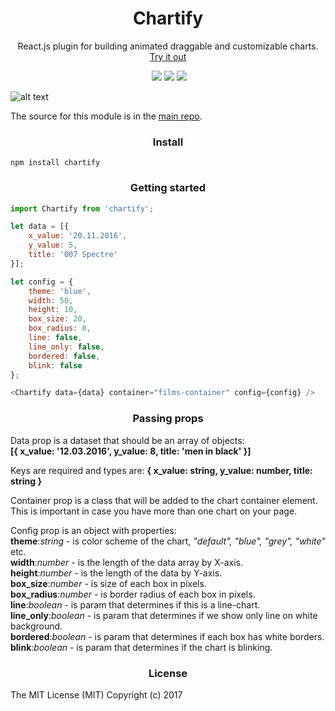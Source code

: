 <h1 align='center'>Chartify</h1>

<p align='center'>React.js plugin for building animated draggable and customizable charts. <a target="_blank" href="https://kis.github.io/chartify/example/">Try it out</a></p>

<p align='center'>
	<a href='https://www.npmjs.com/package/chartify'><img src="https://img.shields.io/npm/v/chartify.svg?style=flat-square" alt=""></a>
	<a href='https://www.npmjs.com/package/chartify'><img src='https://img.shields.io/npm/dm/chartify.svg?style=flat-square' /></a>
	<a href='https://www.npmjs.com/package/chartify'><img src='https://img.shields.io/npm/dt/chartify.svg?style=flat-square' /></a>
	<a href='https://github.com/kis/chartify'><img src='https://img.shields.io/travis/kis/chartify/master.svg?style=flat-square' /></a>
</p>

![alt text](https://raw.githubusercontent.com/kis/chartify/master/blocks.jpg)

The source for this module is in the [main repo](https://github.com/kis/chartify).

<h3 align='center'>Install</h3>

```
npm install chartify
```

<h3 align='center'>Getting started</h3>

```javascript
import Chartify from 'chartify';

let data = [{
	x_value: '20.11.2016',
	y_value: 5,				
	title: '007 Spectre'
}];

let config = {
	theme: 'blue',
	width: 50,			      
	height: 10,			
	box_size: 20,
	box_radius: 8,
	line: false,
	line_only: false,
	bordered: false,
	blink: false
};

<Chartify data={data} container="films-container" config={config} />
```

<h3 align='center'>Passing props</h3>

Data prop is a dataset that should be an array of objects:  
<b>[{ x_value: '12.03.2016', y_value: 8, title: 'men in black' }]</b>  

Keys are required and types are:
<b>{ x_value: string, y_value: number, title: string }</b>  

Container prop is a class that will be added to the chart container element. This is important in case you have more than one chart on your page.   

Config prop is an object with properties:  
<b>theme</b>:<i>string</i> - is color scheme of the chart, <i>"default", "blue", "grey", "white"</i> etc.<br/>
<b>width</b>:<i>number</i> - is the length of the data array by X-axis.<br/>
<b>height</b>:<i>number</i> - is the length of the data by Y-axis.<br/>
<b>box_size</b>:<i>number</i> - is size of each box in pixels.<br/>
<b>box_radius</b>:<i>number</i> - is border radius of each box in pixels.<br/>
<b>line</b>:<i>boolean</i> - is param that determines if this is a line-chart.<br/>
<b>line_only</b>:<i>boolean</i> - is param that determines if we show only line on white background.<br/>
<b>bordered</b>:<i>boolean</i> - is param that determines if each box has white borders.<br/>
<b>blink</b>:<i>boolean</i> - is param that determines if the chart is blinking.<br/>  

<h3 align='center'>License</h3>

The MIT License (MIT) Copyright (c) 2017
